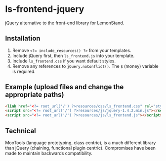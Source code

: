 # ls-frontend-jquery

jQuery alternative to the front-end library for LemonStand.

## Installation

1. Remove `<?= include_resources() ?>` from your templates.
1. Include jQuery first, then `ls_frontend.js` into your template.
1. Include `ls_frontend.css` if you want default styles.
1. Remove any references to `jQuery.noConflict()`. The `$` (money) variable is required.

## Example (upload files and change the appropriate paths)

```html
<link href="<?= root_url('/') ?>resources/css/ls_frontend.css" rel="stylesheet" media="screen" />
<script src="<?= root_url('/') ?>resources/js/jquery-1.4.2.min.js"></script>
<script src="<?= root_url('/') ?>resources/js/ls_frontend.js"></script>
```

## Technical

MooTools (language prototyping, class centric), is a much different library than jQuery (chaining, functional plugin centric). Compromises have been made to maintain backwards compatibility.